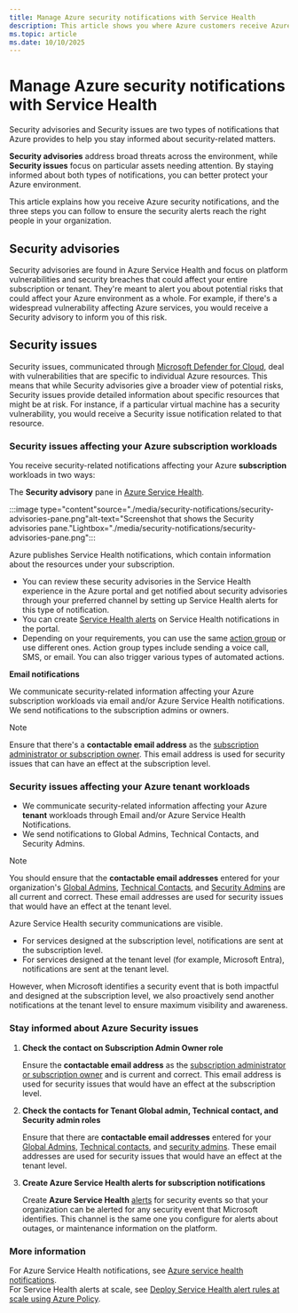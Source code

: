 ```yaml
---
title: Manage Azure security notifications with Service Health
description: This article shows you where Azure customers receive Azure security notifications and three steps you can follow to ensure security alerts reach the right people in your organization.
ms.topic: article
ms.date: 10/10/2025
---
```


# Manage Azure security notifications with Service Health
Security advisories and Security issues are two types of notifications that Azure provides to help you stay informed about security-related matters. 

**Security advisories** address broad threats across the environment, while **Security issues** focus on particular assets needing attention. By staying informed about both types of notifications, you can better protect your Azure environment.

This article explains how you receive Azure security notifications, and the three steps you can follow to ensure the security alerts reach the right people in your organization.

## Security advisories

Security advisories are found in Azure Service Health and focus on platform vulnerabilities and security breaches that could affect your entire subscription or tenant. They're meant to alert you about potential risks that could affect your Azure environment as a whole. For example, if there's a widespread vulnerability affecting Azure services, you would receive a Security advisory to inform you of this risk.

## Security issues

Security issues, communicated through [Microsoft Defender for Cloud](/azure/defender-for-cloud/defender-for-cloud-introduction), deal with vulnerabilities that are specific to individual Azure resources. This means that while Security advisories give a broader view of potential risks, Security issues provide detailed information about specific resources that might be at risk. For instance, if a particular virtual machine has a security vulnerability, you would receive a Security issue notification related to that resource.



### Security issues affecting your Azure subscription workloads

You receive security-related notifications affecting your Azure **subscription** workloads in two ways: 

The **Security advisory** pane in [Azure Service Health](https://ms.portal.azure.com/?exp.azureportal_retirements-impacted-resources-treatment=true&feature.useGenericRetirementQuery=true&microsoft_azure_health=dev3#view/Microsoft_Azure_Health/AzureHealthBrowseBlade/~/securityAnnouncements/incidentType/history/navigateTo/healthhistory/).

:::image type="content"source="./media/security-notifications/security-advisories-pane.png"alt-text="Screenshot that shows the Security advisories pane."Lightbox="./media/security-notifications/security-advisories-pane.png":::

Azure publishes Service Health notifications, which contain information about the resources under your subscription. 
- You can review these security advisories in the Service Health experience in the Azure portal and get notified about security advisories through your preferred channel by setting up Service Health alerts for this type of notification. 
- You can create [Service Health alerts](../service-health/alerts-activity-log-service-notifications-portal.md) on Service Health notifications in the portal.
- Depending on your requirements, you can use the same [action group](../azure-monitor/alerts/action-groups.md) or use different ones. Action group types include sending a voice call, SMS, or email. You can also trigger various types of automated actions.


**Email notifications**

We communicate security-related information affecting your Azure subscription workloads via email and/or Azure Service Health notifications. We send notifications to the subscription admins or owners.

>[!NOTE]
>Ensure that there's a **contactable email address** as the [subscription administrator or subscription owner](/azure/cost-management-billing/manage/add-change-subscription-administrator). This email address is used for security issues that can have an effect at the subscription level.

### Security issues affecting your Azure tenant workloads

- We communicate security-related information affecting your Azure **tenant** workloads through Email and/or Azure Service Health Notifications. 
- We send notifications to Global Admins, Technical Contacts, and Security Admins. 

> [!NOTE]
> You should ensure that the **contactable email addresses** entered for your organization's [Global Admins](/azure/active-directory/roles/permissions-reference), [Technical Contacts](/azure/active-directory/fundamentals/active-directory-properties-area), and [Security Admins](/azure/defender-for-cloud/permissions) are all current and correct. These email addresses are used for security issues that would have an effect at the tenant level.  

Azure Service Health security communications are visible. 
- For services designed at the subscription level, notifications are sent at the subscription level. 
- For services designed at the tenant level (for example, Microsoft Entra), notifications are sent at the tenant level.

However, when Microsoft identifies a security event that is both impactful and designed at the subscription level, we also proactively send another notifications at the tenant level to ensure maximum visibility and awareness.

### Stay informed about Azure Security issues

1. **Check the contact on Subscription Admin Owner role**

    Ensure the **contactable email address** as the [subscription administrator or subscription owner](/azure/cost-management-billing/manage/add-change-subscription-administrator) and is current and correct. 
    This email address is used for security issues that would have an effect at the subscription level.

2. **Check the contacts for Tenant Global admin, Technical contact, and Security admin roles**

    Ensure that there are **contactable email addresses** entered for your [Global Admins](/azure/active-directory/roles/permissions-reference), [Technical contacts](/azure/active-directory/fundamentals/active-directory-properties-area), and [security admins](/azure/defender-for-cloud/permissions). 
    These email addresses are used for security issues that would have an effect at the tenant level.

3. **Create Azure Service Health alerts for subscription notifications**

    Create **Azure Service Health** [alerts](../service-health/alerts-activity-log-service-notifications-portal.md) for security events so that your organization can be alerted for any security event that Microsoft identifies. 
    This channel is the same one you configure for alerts about outages, or maintenance information on the platform.


### More information
For Azure Service Health notifications, see [Azure service health notifications](service-health-notifications-properties.md).<br>
For Service Health alerts at scale, see [Deploy Service Health alert rules at scale using Azure Policy](service-health-alert-deploy-policy.md).

